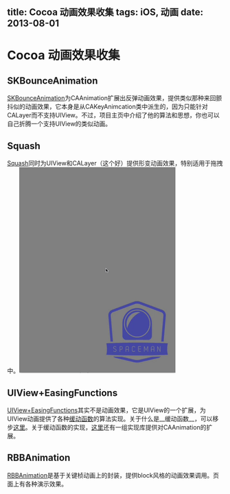 title: Cocoa 动画效果收集
tags: iOS, 动画
date: 2013-08-01
---

# Cocoa 动画效果收集

## SKBounceAnimation
[SKBounceAnimation](https://github.com/khanlou/SKBounceAnimation)为CAAnimation扩展出反弹动画效果，提供类似那种来回颤抖似的动画效果，它本身是从CAKeyAnimcation类中派生的，因为只能针对CALayer而不支持UIView。不过，项目主页中介绍了他的算法和思想，你也可以自己折腾一个支持UIView的类似动画。

## Squash
[Squash](https://github.com/Spaceman-Labs/Squash)同时为UIView和CALayer（这个好）提供形变动画效果，特别适用于拖拽中。![效果图示例](square.gif)

## UIView+EasingFunctions
[UIView+EasingFunctions](https://github.com/zrxq/UIView-EasingFunctions)其实不是动画效果，它是UIView的一个扩展，为UIView动画提供了各种[缓动函数](http://easings.net/zh-cn#)的算法实现。关于什么是__缓动函数__，可以移步[这里](http://easings.net/zh-cn)。关于缓动函数的实现，[这里](https://github.com/warrenm/AHEasing)还有一组实现库提供对CAAnimation的扩展。

## RBBAnimation
[RBBAnimation](https://github.com/robb/RBBAnimation)是基于关键桢动画上的封装，提供block风格的动画效果调用。页面上有各种演示效果。